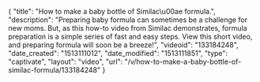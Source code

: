 {
    "title": "How to make a baby bottle of Similac\u00ae formula.",
    "description": "Preparing baby formula can sometimes be a challenge for new moms. But, as this how-to video from Similac demonstrates, formula preparation is a simple series of fast and easy steps. View this short video, and preparing formula will soon be a breeze!",
    "videoid": "133184248",
    "date_created": "1513111012",
    "date_modified": "1513111851",
    "type": "captivate",
    "layout": "video",
    "url": "\/v\/how-to-make-a-baby-bottle-of-similac-formula\/133184248"
}